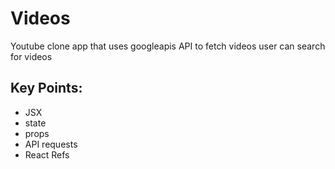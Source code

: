 # Videos
Youtube clone app that uses googleapis API to fetch videos
user can search for videos

## Key Points:
- JSX
- state
- props
- API requests
- React Refs
